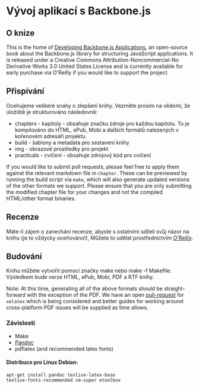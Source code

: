 # Vývoj aplikací s Backbone.js

## O knize

This is the home of [Developing Backbone.js Applications](http://shop.oreilly.com/product/0636920025344.do), an open-source book about the Backbone.js library for structuring JavaScript applications. It is released under a 
Creative Commons Attribution-Noncommercial-No Derivative Works 3.0 United States License and is currently available for early purchase via O'Reilly if you would like to support the project.

## Přispívání

Oceňujeme veškeré snahy o zlepšení knihy. Vezměte prosím na vědomí, že úložiště je strukturováno následovně:

* chapters - kapitoly - obsahuje značku zdroje pro každou kapitolu. To je kompilováno do HTML, ePub, Mobi a dalších formátů nalezených v kořenovém adresáři projektu.
* build - šablony a metadata pro sestavení knihy
* img - obrazové prostředky pro projekt
* practicals - cvičení - obsahuje zdrojový kód pro cvičení

If you would like to submit pull requests, please feel free to apply them against the relevant markdown file in `chapter`. These can be previewed by running the build script via `make`, which will also generate updated versions of the other formats we support. Please ensure that you are only submitting the modified chapter file for your changes and not the compiled HTML/other format binaries. 

## Recenze

Máte-li zájem o zanechání recenze, abyste s ostatními sdíleli svůj názor na knihu (je to vždycky oceňováno!), Můžete to udělat prostřednictvím [O'Reilly](http://shop.oreilly.com/product/0636920025344/ReviewSubmit.do?sortby=publicationDate?pageId=0636920025344.IP).

## Budování

Knihu můžete vytvořit pomocí značky make nebo make -f Makefile. Výsledkem bude verze HTML, ePub, Mobi, PDF a RTF knihy.

Note: At this time, generating all of the above formats should be straight-forward with the exception of the PDF. We have an open [pull-request](https://github.com/addyosmani/backbone-fundamentals/pull/369) for `xelatex` which is being considered and better guides for working around cross-platform PDF issues will be supplied as time allows.

### Závislosti

* Make
* [Pandoc](https://github.com/jgm/pandoc)
* pdflatex (and recommended latex fonts)

#### Distribuce pro Linux Debian:

<code>apt-get install pandoc texlive-latex-base texlive-fonts-recommended cm-super etoolbox</code>
